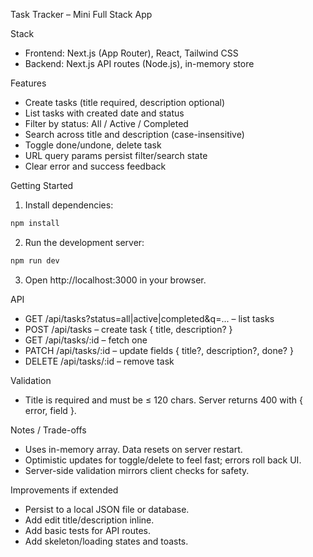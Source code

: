 Task Tracker – Mini Full Stack App

Stack
- Frontend: Next.js (App Router), React, Tailwind CSS
- Backend: Next.js API routes (Node.js), in-memory store

Features
- Create tasks (title required, description optional)
- List tasks with created date and status
- Filter by status: All / Active / Completed
- Search across title and description (case-insensitive)
- Toggle done/undone, delete task
- URL query params persist filter/search state
- Clear error and success feedback

Getting Started
1. Install dependencies:
```bash
npm install
```
2. Run the development server:
```bash
npm run dev
```
3. Open http://localhost:3000 in your browser.

API
- GET /api/tasks?status=all|active|completed&q=... – list tasks
- POST /api/tasks – create task { title, description? }
- GET /api/tasks/:id – fetch one
- PATCH /api/tasks/:id – update fields { title?, description?, done? }
- DELETE /api/tasks/:id – remove task

Validation
- Title is required and must be ≤ 120 chars. Server returns 400 with { error, field }.

Notes / Trade-offs
- Uses in-memory array. Data resets on server restart.
- Optimistic updates for toggle/delete to feel fast; errors roll back UI.
- Server-side validation mirrors client checks for safety.

Improvements if extended
- Persist to a local JSON file or database.
- Add edit title/description inline.
- Add basic tests for API routes.
- Add skeleton/loading states and toasts.

